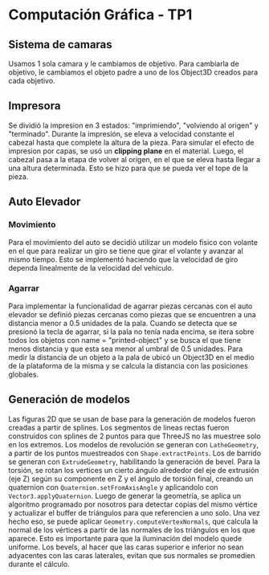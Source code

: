 # Computación Gráfica - TP1

## Sistema de camaras
Usamos 1 sola camara y le cambiamos de objetivo. 
Para cambiarla de objetivo, le cambiamos el objeto padre a uno de los Object3D creados para cada objetivo.

## Impresora
Se dividió la impresion en 3 estados: "imprimiendo", "volviendo al origen" y "terminado".
Durante la impresión, se eleva a velocidad constante el cabezal hasta que complete la altura de la pieza.
Para simular el efecto de impresion por capas, se usó un **clipping plane** en el material.
Luego, el cabezal pasa a la etapa de volver al origen, en el que se eleva hasta llegar a una altura determinada. 
Esto se hizo para que se pueda ver el tope de la pieza.

## Auto Elevador
### Movimiento
Para el movimiento del auto se decidió utilizar un modelo fisico con volante en el que para realizar un giro se tiene que girar el volante y avanzar al mismo tiempo. Esto se implementó haciendo que la velocidad de giro dependa linealmente de la velocidad del vehiculo.

### Agarrar
Para implementar la funcionalidad de agarrar piezas cercanas con el auto elevador se definió piezas cercanas como piezas que se encuentren a una distancia menor a 0.5 unidades de la pala.
Cuando se detecta que se presionó la tecla de agarrar, si la pala no tenía nada encima, se itera sobre todos los objetos con name = "printed-object" y se busca el que tiene menos distancia y que esta sea menor al umbral de 0.5 unidades.
Para medir la distancia de un objeto a la pala de ubicó un Object3D en el medio de la plataforma de la misma y se calcula la distancia con las posiciones globales.

## Generación de modelos
Las figuras 2D que se usan de base para la generación de modelos fueron creadas a partir de splines. Los segmentos de lineas rectas fueron construidos con splines de 2 puntos para que ThreeJS no las muestree solo en los extremos.
Los modelos de revolución se generan con `LatheGeometry`, a partir de los puntos muestreados con `Shape.extractPoints`. Los de barrido se generan con `ExtrudeGeometry`, habilitando la generación de bevel. Para la torsión, se rotan los vertices un cierto ángulo alrededor del eje de extrusión (eje Z) según su componente en Z y el ángulo de torsión final, creando un quaternion con `Quaternion.setFromAxisAngle` y aplicandolo con `Vector3.applyQuaternion`.
Luego de generar la geometría, se aplica un algoritmo programado por nosotros para detectar copias del mismo vértice y actualizar el buffer de triángulos para que referencien a uno solo. Una vez hecho eso, se puede aplicar `Geometry.computeVertexNormals`, que calcula la normal de los vértices a partir de las normales de los triángulos en los que aparece. Esto es importante para que la iluminación del modelo quede uniforme. Los bevels, al hacer que las caras superior e inferior no sean adyacentes con las caras laterales, evitan que sus normales se promedien durante el cálculo.
